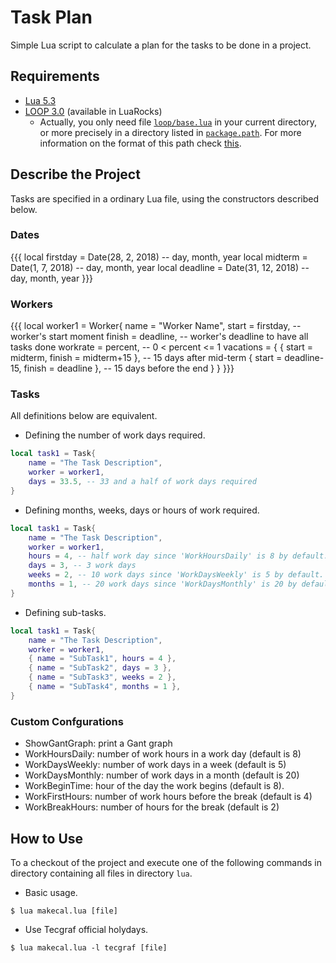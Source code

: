 # Task Plan

Simple Lua script to calculate a plan for the tasks to be done in a project.

## Requirements

- [Lua 5.3](https://www.lua.org/versions.html#5.3)
- [LOOP 3.0](https://github.com/renatomaia/loop) (available in LuaRocks)
	- Actually, you only need file [`loop/base.lua`](https://github.com/renatomaia/loop/raw/master/lua/loop/base.lua) in your current directory, or more precisely in a directory listed in [`package.path`](https://www.lua.org/manual/5.3/manual.html#pdf-package.path). For more information on the format of this path check [this](https://www.lua.org/manual/5.3/manual.html#pdf-package.searchpath).

## Describe the Project

Tasks are specified in a ordinary Lua file, using the constructors described below.

### Dates

{{{
local firstday = Date(28, 2, 2018) -- day, month, year
local midterm = Date(1, 7, 2018) -- day, month, year
local deadline = Date(31, 12, 2018) -- day, month, year
}}}

### Workers

{{{
local worker1 = Worker{
	name = "Worker Name",
	start = firstday, -- worker's start moment
	finish = deadline, -- worker's deadline to have all tasks done
	workrate = percent, -- 0 < percent <= 1
	vacations = {
		{ start = midterm, finish = midterm+15 }, -- 15 days after mid-term
		{ start = deadline-15, finish = deadline }, -- 15 days before the end
	}
}
}}}

### Tasks

All definitions below are equivalent.

- Defining the number of work days required.

```lua
local task1 = Task{
	name = "The Task Description",
	worker = worker1,
	days = 33.5, -- 33 and a half of work days required
}
```

- Defining months, weeks, days or hours of work required.

```lua
local task1 = Task{
	name = "The Task Description",
	worker = worker1,
	hours = 4, -- half work day since 'WorkHoursDaily' is 8 by default.
	days = 3, -- 3 work days
	weeks = 2, -- 10 work days since 'WorkDaysWeekly' is 5 by default.
	months = 1, -- 20 work days since 'WorkDaysMonthly' is 20 by default.
}
```

- Defining sub-tasks.

```lua
local task1 = Task{
	name = "The Task Description",
	worker = worker1,
	{ name = "SubTask1", hours = 4 },
	{ name = "SubTask2", days = 3 },
	{ name = "SubTask3", weeks = 2 },
	{ name = "SubTask4", months = 1 },
}
```

### Custom Confgurations

- ShowGantGraph: print a Gant graph
- WorkHoursDaily: number of work hours in a work day (default is 8)
- WorkDaysWeekly: number of work days in a week (default is 5)
- WorkDaysMonthly: number of work days in a month (default is 20)
- WorkBeginTime: hour of the day the work begins (default is 8).
- WorkFirstHours: number of work hours before the break (default is 4)
- WorkBreakHours: number of hours for the break (default is 2)

## How to Use

To a checkout of the project and execute one of the following commands in directory containing all files in directory `lua`.

- Basic usage.

```
$ lua makecal.lua [file]
```

- Use Tecgraf official holydays.

```
$ lua makecal.lua -l tecgraf [file]
```

